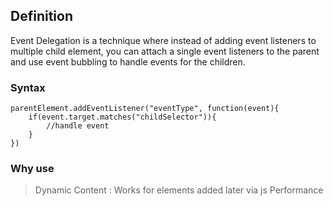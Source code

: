 ## Definition
Event Delegation is a technique where instead of adding event listeners to multiple child element, you can attach a single event listeners to the parent and use event bubbling to handle events for the children.

### Syntax 
```
parentElement.addEventListener("eventType", function(event){
    if(event.target.matches("childSelector")){
        //handle event
    }
})
```

### Why use
> Dynamic Content : Works for elements added later via js
> Performance